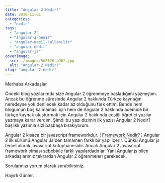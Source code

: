 ```yaml
---
title: "Angular 2 Nedir?"
date: 2016-11-01
categories: 
  - "nedir"
tags: 
  - "angular-2"
  - "angular-2-nedir"
  - "angular-nasil-kullanilir"
  - "angular-nedir"
  - "angular-js"
coverImage:
  src: ./images/500628_a962.jpg
  alt: "Angular 2 Nedir?"
slug: "angular-2-nedir"
---
```


Merhaba Arkadaşlar

Önceki blog yazılarımda size Angular 2 öğrenmeye başladığımı yazmıştım. Ancak bu öğrenme süresinde Angular 2 hakkında Türkçe kaynağın neredeyse yok denilecek kadar az olduğunu fark ettim.<!--more--> Bende hem blogumun boş kalmaması için hem de Angular 2 hakkında acemice bir türkçe kaynak oluşturmak için Angular 2 hakkında çeşitli öğretici yazılar yazmaya karar verdim. Şimdi bu yazı dizimin ilk yazısı Angular 2 Nedir? başlıklı yazımla sizi başbaşa bırakıyorum.

Angular 2 kısaca bir javascript frameworkdur. ( [Framework Nedir?](http://www.emrekarakaya.com.tr/framework-nedir-ne-icin-kullanilir/) ) Angular 2 ilk sürümü Angular Js'den tamamen farklı bir yapı içerir. Çünkü Angular js temel olarak javascript kütüphanesidir. Ancak Angular 2 javascript framework olması sebebiyle farklı yapılardadırlar. Yani Angular.js bilen arkadaşlarımız tekrardan Angular 2 öğrenmeleri gerekecek.

Sorularınızı yorum olarak sorabilirsiniz.

Hayırlı Günler.
